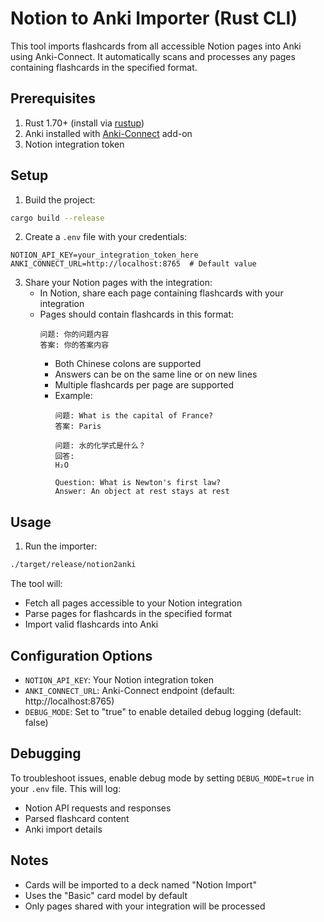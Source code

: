 # Notion to Anki Importer (Rust CLI)

This tool imports flashcards from all accessible Notion pages into Anki using Anki-Connect. 
It automatically scans and processes any pages containing flashcards in the specified format.

## Prerequisites

1. Rust 1.70+ (install via [rustup](https://rustup.rs/))
2. Anki installed with [Anki-Connect](https://foosoft.net/projects/anki-connect/) add-on
3. Notion integration token

## Setup

1. Build the project:
```bash
cargo build --release
```

2. Create a `.env` file with your credentials:
```env
NOTION_API_KEY=your_integration_token_here
ANKI_CONNECT_URL=http://localhost:8765  # Default value
```

3. Share your Notion pages with the integration:
   - In Notion, share each page containing flashcards with your integration
   - Pages should contain flashcards in this format:
     ```
     问题: 你的问题内容
     答案: 你的答案内容
     ```
     - Both Chinese colons are supported
     - Answers can be on the same line or on new lines
     - Multiple flashcards per page are supported
     - Example:
       ```
       问题: What is the capital of France?
       答案: Paris
        
       问题: 水的化学式是什么？
       回答: 
       H₂O
        
       Question: What is Newton's first law?
       Answer: An object at rest stays at rest
       ```


## Usage

1. Run the importer:
```bash
./target/release/notion2anki
```

The tool will:
- Fetch all pages accessible to your Notion integration
- Parse pages for flashcards in the specified format
- Import valid flashcards into Anki

## Configuration Options

- `NOTION_API_KEY`: Your Notion integration token
- `ANKI_CONNECT_URL`: Anki-Connect endpoint (default: http://localhost:8765)
- `DEBUG_MODE`: Set to "true" to enable detailed debug logging (default: false)

## Debugging
To troubleshoot issues, enable debug mode by setting `DEBUG_MODE=true` in your `.env` file. This will log:
- Notion API requests and responses
- Parsed flashcard content
- Anki import details

## Notes

- Cards will be imported to a deck named "Notion Import"
- Uses the "Basic" card model by default
- Only pages shared with your integration will be processed
